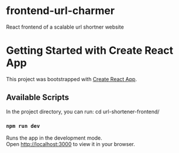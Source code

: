# frontend-url-charmer
React frontend of a scalable url shortner website


# Getting Started with Create React App

This project was bootstrapped with [Create React App](https://github.com/facebook/create-react-app).

## Available Scripts

In the project directory, you can run:
  cd url-shortener-frontend/
### `npm run dev`

Runs the app in the development mode.\
Open [http://localhost:3000](http://localhost:3000) to view it in your browser.
